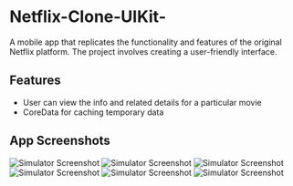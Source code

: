 # Netflix-Clone-UIKit-

A mobile app that replicates the functionality and features of the original Netflix platform. The project involves creating a user-friendly
interface.

## Features
- User can view the info and related details for a particular movie
- CoreData for caching temporary data

## App Screenshots
![Simulator Screenshot](https://github.com/PulkitDhirana1211/Netflix-Clone-UIKit-/assets/54793200/1d261d54-f391-4640-ba9a-4e08771b7feb)
![Simulator Screenshot](https://github.com/PulkitDhirana1211/Netflix-Clone-UIKit-/assets/54793200/12c0b4bc-631e-4fa9-ae58-b88182340b3a)
![Simulator Screenshot](https://github.com/PulkitDhirana1211/Netflix-Clone-UIKit-/assets/54793200/5342510c-a9ff-46eb-bfab-25a05113dafc)
![Simulator Screenshot](https://github.com/PulkitDhirana1211/Netflix-Clone-UIKit-/assets/54793200/1b07f277-2e57-470b-a029-dbbd500d76d3)
![Simulator Screenshot](https://github.com/PulkitDhirana1211/Netflix-Clone-UIKit-/assets/54793200/be8d61de-4f2f-480a-853d-7364a159e8c0)
![Simulator Screenshot](https://github.com/PulkitDhirana1211/Netflix-Clone-UIKit-/assets/54793200/3b7296cf-981f-4f1b-8ab8-8558397194d7)

